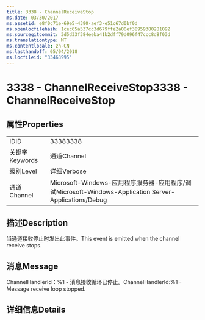 ```yaml
---
title: 3338 - ChannelReceiveStop
ms.date: 03/30/2017
ms.assetid: e8f0c71e-69e5-4390-aef3-e51c67d0bf0d
ms.openlocfilehash: 1cec65a537cc3d679ffe2a00ef38959380281092
ms.sourcegitcommit: 3d5d33f384eeba41b2dff79d096f47ccc8d8f03d
ms.translationtype: MT
ms.contentlocale: zh-CN
ms.lasthandoff: 05/04/2018
ms.locfileid: "33463995"
---
```

# <a name="3338---channelreceivestop"></a><span data-ttu-id="0cda2-102">3338 - ChannelReceiveStop</span><span class="sxs-lookup"><span data-stu-id="0cda2-102">3338 - ChannelReceiveStop</span></span>
## <a name="properties"></a><span data-ttu-id="0cda2-103">属性</span><span class="sxs-lookup"><span data-stu-id="0cda2-103">Properties</span></span>  
  
|||  
|-|-|  
|<span data-ttu-id="0cda2-104">ID</span><span class="sxs-lookup"><span data-stu-id="0cda2-104">ID</span></span>|<span data-ttu-id="0cda2-105">3338</span><span class="sxs-lookup"><span data-stu-id="0cda2-105">3338</span></span>|  
|<span data-ttu-id="0cda2-106">关键字</span><span class="sxs-lookup"><span data-stu-id="0cda2-106">Keywords</span></span>|<span data-ttu-id="0cda2-107">通道</span><span class="sxs-lookup"><span data-stu-id="0cda2-107">Channel</span></span>|  
|<span data-ttu-id="0cda2-108">级别</span><span class="sxs-lookup"><span data-stu-id="0cda2-108">Level</span></span>|<span data-ttu-id="0cda2-109">详细</span><span class="sxs-lookup"><span data-stu-id="0cda2-109">Verbose</span></span>|  
|<span data-ttu-id="0cda2-110">通道</span><span class="sxs-lookup"><span data-stu-id="0cda2-110">Channel</span></span>|<span data-ttu-id="0cda2-111">Microsoft-Windows-应用程序服务器-应用程序/调试</span><span class="sxs-lookup"><span data-stu-id="0cda2-111">Microsoft-Windows-Application Server-Applications/Debug</span></span>|  
  
## <a name="description"></a><span data-ttu-id="0cda2-112">描述</span><span class="sxs-lookup"><span data-stu-id="0cda2-112">Description</span></span>  
 <span data-ttu-id="0cda2-113">当通道接收停止时发出此事件。</span><span class="sxs-lookup"><span data-stu-id="0cda2-113">This event is emitted when the channel receive stops.</span></span>  
  
## <a name="message"></a><span data-ttu-id="0cda2-114">消息</span><span class="sxs-lookup"><span data-stu-id="0cda2-114">Message</span></span>  
 <span data-ttu-id="0cda2-115">ChannelHandlerId：%1 - 消息接收循环已停止。</span><span class="sxs-lookup"><span data-stu-id="0cda2-115">ChannelHandlerId:%1 - Message receive loop stopped.</span></span>  
  
## <a name="details"></a><span data-ttu-id="0cda2-116">详细信息</span><span class="sxs-lookup"><span data-stu-id="0cda2-116">Details</span></span>
